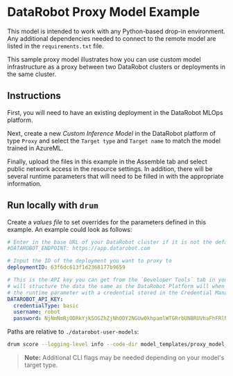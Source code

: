 # DataRobot Proxy Model Example

This model is intended to work with any Python-based drop-in environment. Any additional
dependencies needed to connect to the remote model are listed in the `requirements.txt`
file.

This sample proxy model illustrates how you can use custom model infrastructure as a proxy between two DataRobot clusters or deployments in the same cluster.

## Instructions

First, you will need to have an existing deployment in the DataRobot MLOps platform.

Next, create a new _Custom Inference Model_ in the DataRobot platform of type `Proxy` and select
the `Target type` and `Target name` to match the model trained in AzureML.

Finally, upload the files in this example in the Assemble tab and select public network access in the
resource settings. In addition, there will be several runtime parameters that will need to be
filled in with the appropriate information.

## Run locally with `drum`

Create a _values file_ to set overrides for the parameters defined in this
example. An example could look as follows:

```yaml
# Enter in the base URL of your DataRobot cluster if it is not the default
#DATAROBOT_ENDPOINT: https://app.datarobot.com

# Input the ID of the deployment you want to proxy to
deploymentID: 63f6dc613f1d2368177b9659

# This is the API key you can get from the `Developer Tools` tab in your user profile. We
# will structure the data the same as the DataRobot Platform will when you associate
# the runtime parameter with a credential stored in the Credential Manager.
DATAROBOT_API_KEY:
  credentialType: basic
  username: robot
  password: NjNmNmRjODRkYjk5OGZhZjNhODY2NGUwOkhpamlWTGRrbUNBRUVhaFhFRlNQb1dhU3FxQ0U3a3pKMGR0S3h6
```

Paths are relative to `./datarobot-user-models`:

```sh
drum score --logging-level info --code-dir model_templates/proxy_model_datarobot --target-type <target_type> --input <path_to_inference_dataset> --runtime-params-file <path_to_values_file>
```

> **Note:** Additional CLI flags may be needed depending on your model's target type.
